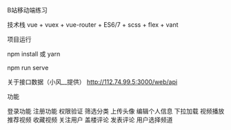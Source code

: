 B站移动端练习

技术栈 vue + vuex + vue-router + ES6/7 + scss + flex + vant

项目运行

npm install 或 yarn

npm run serve

关于接口数据（小风__提供）
http://112.74.99.5:3000/web/api


功能

 登录功能
 注册功能
 权限验证
 筛选分类
 上传头像
 编辑个人信息
 下拉加载
 视频播放
 推荐视频
 收藏视频
 关注用户
 盖楼评论
 发表评论
 用户选择频道

